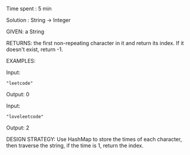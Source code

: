 Time spent : 5 min

Solution : String -> Integer	

GIVEN: a String 

RETURNS: the first non-repeating character in it and return its index. If it doesn't exist, return -1.

EXAMPLES:

Input: 

```
"leetcode"
```

Output: 0

Input: 

```
"loveleetcode"
```

Output: 2

DESIGN STRATEGY: Use HashMap to store the times of each character, then traverse the string, if the time is 1, return the index.
